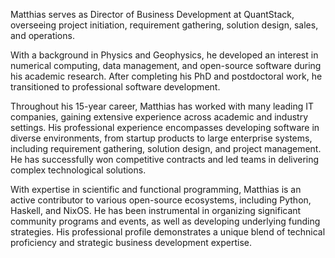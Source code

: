 Matthias serves as Director of Business Development at QuantStack,
overseeing project initiation, requirement gathering, solution design,
sales, and operations.

With a background in Physics and Geophysics, he developed an interest in
numerical computing, data management, and open-source software during his
academic research. After completing his PhD and postdoctoral work, he
transitioned to professional software development.

Throughout his 15-year career, Matthias has worked with many leading IT
companies, gaining extensive experience across academic and industry
settings. His professional experience encompasses developing software in
diverse environments, from startup products to large enterprise systems,
including requirement gathering, solution design, and project management. He
has successfully won competitive contracts and led teams in delivering
complex technological solutions.

With expertise in scientific and functional programming, Matthias is an
active contributor to various open-source ecosystems, including Python,
Haskell, and NixOS. He has been instrumental in organizing significant
community programs and events, as well as developing underlying funding
strategies. His professional profile demonstrates a unique blend of
technical proficiency and strategic business development expertise.
